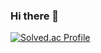 ### Hi there 👋

[![Solved.ac
Profile](http://mazassumnida.wtf/api/v2/generate_badge?boj={jys0972})](https://solved.ac/{jys0972})

<!--
**YunseongJeong/YunseongJeong** is a ✨ _special_ ✨ repository because its `README.md` (this file) appears on your GitHub profile.

Here are some ideas to get you started:

- 🔭 I’m currently working on ...
- 🌱 I’m currently learning ...
- 👯 I’m looking to collaborate on ...
- 🤔 I’m looking for help with ...
- 💬 Ask me about ...
- 📫 How to reach me: ...
- 😄 Pronouns: ...
- ⚡ Fun fact: ...
-->
